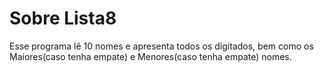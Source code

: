 # Sobre Lista8
Esse programa lê 10 nomes e apresenta todos os digitados, bem como os Maiores(caso tenha empate) e Menores(caso tenha empate) nomes.
